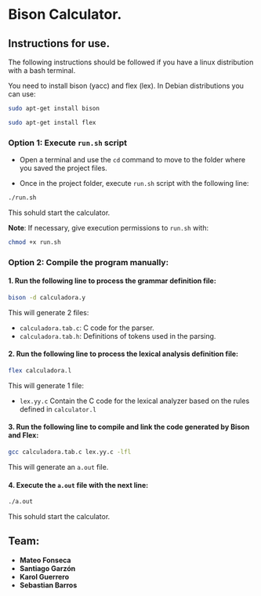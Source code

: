 ﻿# Bison Calculator.
## Instructions for use.

The following instructions should be followed if you have a linux distribution with a bash terminal.

You need to install bison (yacc) and flex (lex). In Debian distributions you can use:

```sh
sudo apt-get install bison
```

```sh
sudo apt-get install flex
```

### Option 1: Execute `run.sh` script

- Open a terminal and use the `cd` command to move to the folder where you saved the project files.

- Once in the project folder, execute `run.sh` script with the following line:

```sh
./run.sh
```

This sohuld start the calculator.

**Note**: If necessary, give execution permissions to `run.sh` with:

```sh
chmod +x run.sh
```

### Option 2: Compile the program manually:

#### 1. Run the following line to process the grammar definition file:

```sh
bison -d calculadora.y
```

This will generate 2 files:
- `calculadora.tab.c`: C code for the parser.
- `calculadora.tab.h`: Definitions of tokens used in the parsing.

#### 2. Run the following line to process the lexical analysis definition file:

```sh
flex calculadora.l
```

This will generate 1 file:
- `lex.yy.c` Contain the C code for the lexical analyzer based on the rules defined in `calculator.l`

#### 3. Run the following line to compile and link the code generated by Bison and Flex:

```sh
gcc calculadora.tab.c lex.yy.c -lfl
```

This will generate an `a.out` file.

#### 4. Execute the `a.out` file with the next line:

```sh
./a.out
```

This sohuld start the calculator.

## Team:

- **Mateo Fonseca**
- **Santiago Garzón**
- **Karol Guerrero**
- **Sebastian Barros**
